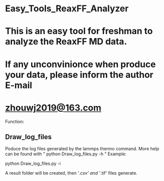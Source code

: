 # Easy_Tools_ReaxFF_Analyzer

# This is an easy tool for freshman to analyze the ReaxFF MD data.
# If any unconvinionce when produce your data, please inform the author E-mail 
# zhouwj2019@163.com


Function:

Draw_log_files
-----
Poduce the log files generated by the lammps thermo command. More help can be found with 
" python Draw_log_files.py -h "
Example:

python Draw_log_files.py -i <log file folder>
  
A result folder will be created, then '*.csv' and '*.tif' files generate.
  


